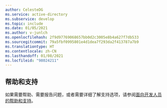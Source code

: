 ```yaml
---
author: CelesteDG
ms.service: active-directory
ms.subservice: develop
ms.topic: include
ms.date: 01/05/2021
ms.author: v-junlch
ms.openlocfilehash: 2f9d97769068657bb0d2c3005e8b4a627f7db533
ms.sourcegitcommit: 79a5fbf0995801e4d1dea7f293da2f413787a7b9
ms.translationtype: HT
ms.contentlocale: zh-CN
ms.lasthandoff: 01/08/2021
ms.locfileid: "98024211"
---
```

## <a name="help-and-support"></a>帮助和支持

如果需要帮助、需要报告问题，或者需要详细了解支持选项，请参阅[面向开发人员的帮助和支持](../articles/active-directory/develop/developer-support-help-options.md)。

